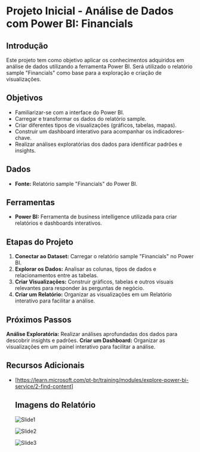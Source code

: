# Projeto Inicial - Análise de Dados com Power BI: Financials

## Introdução
Este projeto tem como objetivo aplicar os conhecimentos adquiridos em análise de dados utilizando a ferramenta Power BI. Será utilizado o relatório sample "Financials" como base para a exploração e criação de visualizações.

## Objetivos
* Familiarizar-se com a interface do Power BI.
* Carregar e transformar os dados do relatório sample.
* Criar diferentes tipos de visualizações (gráficos, tabelas, mapas).
* Construir um dashboard interativo para acompanhar os indicadores-chave.
* Realizar análises exploratórias dos dados para identificar padrões e insights.

## Dados
* **Fonte:** Relatório sample "Financials" do Power BI.


## Ferramentas
* **Power BI:** Ferramenta de business intelligence utilizada para criar relatórios e dashboards interativos.

## Etapas do Projeto
1. **Conectar ao Dataset:** Carregar o relatório sample "Financials" no Power BI.
2. **Explorar os Dados:** Analisar as colunas, tipos de dados e relacionamentos entre as tabelas.
3. **Criar Visualizações:** Construir gráficos, tabelas e outros visuais relevantes para responder às perguntas de negócio.
4. **Criar um Relatório:** Organizar as visualizações em um Relatório interativo para facilitar a análise.


## Próximos Passos
 **Análise Exploratória:** Realizar análises aprofundadas dos dados para descobrir insights e padrões.
 **Criar um Dashboard:** Organizar as visualizações em um painel interativo para facilitar a análise.


## Recursos Adicionais
* [https://learn.microsoft.com/pt-br/training/modules/explore-power-bi-service/2-find-content]

  ## Imagens do Relatório
  ![Slide1](https://github.com/user-attachments/assets/9dae4cb4-5f48-4b42-a090-c3a566720747)
  
  ![Slide2](https://github.com/user-attachments/assets/c527ebd1-720f-4a6f-96aa-8fbd0e8ee402)

  ![Slide3](https://github.com/user-attachments/assets/df64f702-e518-4c0d-afae-ea3a425b2033)
